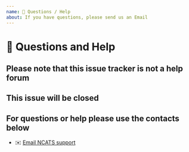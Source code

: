 ```yaml
---
name: 💬 Questions / Help
about: If you have questions, please send us an Email
---
```


# 💬 Questions and Help #

## Please note that this issue tracker is not a help forum ##

## This issue will be closed ##

## For questions or help please use the contacts below ##

- ✉️ [Email NCATS support](mailto:ncats_info@hq.dhs.gov)
